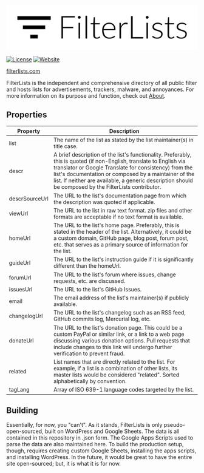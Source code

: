 ![FilterLists](https://github.com/collinbarrett/FilterLists/blob/master/imgs/logo_filterlists.png)

[![License](https://img.shields.io/badge/License-GPLv3-blue.svg)](https://github.com/collinbarrett/FilterLists/blob/master/LICENSE)
[![Website](https://img.shields.io/website-up-down-green-red/http/shields.io.svg)](https://filterlists.com/)

[filterlists.com](https://filterlists.com)

FilterLists is the independent and comprehensive directory of all public filter and hosts lists for advertisements, trackers, malware, and annoyances. For more information on its purpose and function, check out [About](https://filterlists.com/about/).

## Properties

| Property | Description |
|---|---|
| list | The name of the list as stated by the list maintainer(s) in title case. |
| descr | A brief description of the list's functionality. Preferably, this is quoted (if non-English, translate to English via translator or Google Translate for consistency) from the list's documentation or composed by a maintainer of the list. If neither are available, a generic description should be composed by the FilterLists contributor. |
| descrSourceUrl | The URL to the list's documentation page from which the description was quoted if applicable. |
| viewUrl | The URL to the list in raw text format. zip files and other formats are acceptable if no text format is available. |
| homeUrl | The URL to the list's home page. Preferably, this is stated in the header of the list. Alternatively, it could be a custom domain, GitHub page, blog post, forum post, etc. that serves as a primary source of information for the list. |
| guideUrl | The URL to the list's instruction guide if it is significantly different than the homeUrl. |
| forumUrl | The URL to the list's forum where issues, change requests, etc. are discussed. |
| issuesUrl | The URL to the list's GitHub Issues. |
| email | The email address of the list's maintainer(s) if publicly available. |
| changelogUrl | The URL to the list's changelog such as an RSS feed, GitHub commits log, Mercurial log, etc. |
| donateUrl | The URL to the list's donation page. This could be a custom PayPal or similar link, or a link to a web page discussing various donation options. Pull requests that include changes to this link will undergo further verification to prevent fraud. |
| related | List names that are directly related to the list. For example, if a list is a combination of other lists, its master lists would be considered "related". Sorted alphabetically by convention. |
| tagLang | Array of ISO 639-1 language codes targeted by the list. |

## Building
Essentially, for now, you "can't". As it stands, FilterLists is only pseudo-open-sourced, built on WordPress and Google Sheets. The data is all contained in this repository in .json form. The Google Apps Scripts used to parse the data are also maintained here. To build the production setup, though, requires creating custom Google Sheets, installing the apps scripts, and installing WordPress. In the future, it would be great to have the entire site open-sourced; but, it is what it is for now.
